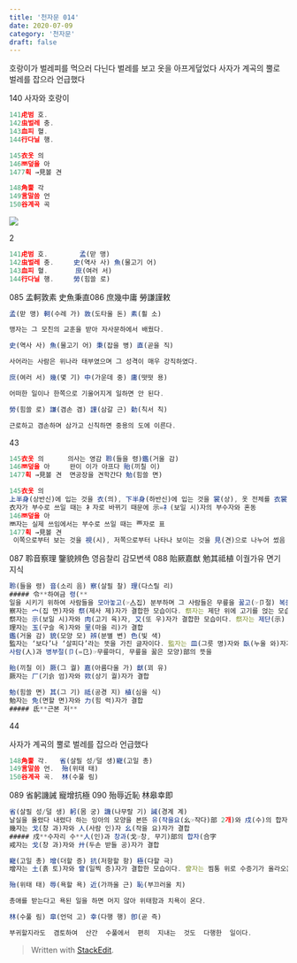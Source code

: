 ```yaml
---
title: '천자문 014'
date: 2020-07-09
category: '천자문'
draft: false
---
```

호랑이가 벌레피를 먹으러 다닌다
벌레를 보고 옷을 아프게덮었다
사자가 계곡의 뿔로 벌레를 잡으라 언급했다

140 사자와 호랑이
```js
141虍범 호.        
142虫벌레 충.     
143血피 혈.      
144行다닐 행.     

145衣옷 의  
146襾덮을 아
1477획 →見볼 견

148角뿔 각
149言말씀 언
150谷계곡 곡
```
![](https://i.ibb.co/ygY0w84/2020-07-09-11-29-49.png)



2
```js
141虍범 호.        孟(맏 맹) 
142虫벌레 충.     史(역사 사) 魚(물고기 어) 
143血피 혈.       庶(여러 서)
144行다닐 행.     勞(힘쓸 로)
```
085 孟軻敦素 史魚秉直086 庶幾中庸 勞謙謹敕 
```js
孟(맏 맹) 軻(수레 가) 敦(도타울 돈) 素(흴 소)

맹자는 그 모친의 교훈을 받아 자사문하에서 배웠다.

史(역사 사) 魚(물고기 어) 秉(잡을 병) 直(곧을 직)

사어라는 사람은 위나라 태부였으며 그 성격이 매우 강직하였다.

庶(여러 서) 幾(몇 기) 中(가운데 중) 庸(떳떳 용)

어떠한 일이나 한쪽으로 기울어지게 일하면 안 된다.

勞(힘쓸 로) 謙(겸손 겸) 謹(삼갈 근) 勅(칙서 칙)

근로하고 겸손하며 삼가고 신칙하면 중용의 도에 이른다.
```
43
```js
145衣옷 의      의사는 영감 聆(들을 령)鑑(거울 감)
146襾덮을 아     완이 이가 아프다 貽(끼칠 이)
1477획 →見볼 견  면공장을 견학간다 勉(힘쓸 면)

145衣옷 의  
上半身(상반신)에 입는 것을 衣(의), 下半身(하반신)에 입는 것을 裳(상), 옷 전체를 衣裳(의상)
衣자가 부수로 쓰일 때는 衤자로 바뀌기 때문에 示=礻(보일 시)자의 부수자와 혼동
146襾덮을 아
襾자는 실제 쓰임에서는 부수로 쓰일 때는 覀자로 표
1477획 →見볼 견
 이쪽으로부터 보는 것을 視(시), 저쪽으로부터 나타나 보이는 것을 見(견)으로 나누어 썼음

```
087 聆音察理 鑒貌辨色 영음찰리 감모변색
088 貽厥嘉猷 勉其祗植 이궐가유 면기지식
```js
聆(들을 령) 音(소리 음) 察(살필 찰) 理(다스릴 리)
##### 令**하여금 령(**
일을 시키기 위하여 사람들을 모아놓고(☞亼집) 분부하며 그 사람들은 무릎을 꿇고(☞卩절) 복종(服從)한다는 뜻이 합(合)하여 「명령하다(命令--)」를 뜻함
察자는 宀(집 면)자와 祭(제사 제)자가 결합한 모습이다. 祭자는 제단 위에 고기를 얹는 모습을 그린 것으로 ‘제사를 지내다’라는 뜻
祭자는 示(보일 시)자와 肉(고기 육)자, 又(또 우)자가 결합한 모습이다. 祭자는 제단(示) 위로 고기(肉)를 손(又)으로 얹는 모습을 표현
理자는 玉(구슬 옥)자와 里(마을 리)가 결합
鑑(거울 감) 貌(모양 모) 辨(분별 변) 色(빛 색)
監자는 ‘보다’나 ‘살피다’라는 뜻을 가진 글자이다. 監자는 皿(그릇 명)자와 臥(누울 와)자가 결합
사람(人)과 병부절(卩(=㔾)☞무릎마디, 무릎을 꿇은 모양)部의 뜻을

貽(끼칠 이) 厥(그 궐) 嘉(아름다울 가) 猷(꾀 유)
厥자는 厂(기슭 엄)자와 欮(상기 궐)자가 결합

勉(힘쓸 면) 其(그 기) 祗(공경 지) 植(심을 식)
勉자는 免(면할 면)자와 力(힘 력)자가 결합
##### 氐**근본 저**
```
44

사자가 계곡의 뿔로 벌레를 잡으라 언급했다
```js
148角뿔 각.   省(살필 성/덜 생)寵(고일 총)
149言말씀 언.  殆(위태 태)
150谷계곡 곡.  林(수풀 림)
```
089 省躬譏誡 寵增抗極 
090 殆辱近恥 林皋幸即
```js
省(살필 성/덜 생) 躬(몸 궁) 譏(나무랄 기) 誡(경계 계)
날실을 올렸다 내렸다 하는 잉아의 모양을 본뜬 유(작을요(幺☞작다)部 2개)와 戍(수)의 합자
幾자는 戈(창 과)자와 人(사람 인)자 幺(작을 요)자가 결합
##### 戍**수자리 수**人(인)과 창과(戈☞창, 무기)部의 합자(合字
戒자는 戈(창 과)자와 廾(두손 받들 공)자가 결합

寵(고일 총) 增(더할 증) 抗(저항할 항) 極(다할 극)
增자는 土(흙 토)자와 曾(일찍 증)자가 결합한 모습이다. 曾자는 찜통 위로 수증기가 올라오는 모습

殆(위태 태) 辱(욕할 욕) 近(가까울 근) 恥(부끄러울 치)

총애를 받는다고 욕된 일을 하면 머지 않아 위태함과 치욕이 온다.

林(수풀 림) 皐(언덕 고) 幸(다행 행) 卽(곧 즉)

부귀할지라도  겸토하여  산간  수풀에서  편히  지내는  것도  다행한  일이다.
```
> Written with [StackEdit](https://stackedit.io/).
<!--stackedit_data:
eyJoaXN0b3J5IjpbODEwMTUwMzUzLC05MDU1MzI3NzksLTYyNT
AwOTU3OSwxMzA1NzMwNzI3LDM3NTc4MTcxOSwxOTkxNTk4OTUw
LC01ODM3MjEwNjMsLTEwNTYxNjQyNzksLTExNTI3OTI3OTQsMT
E4ODI3ODY5MiwtNDI2NTA4ODE0LDExMzQ3MTAzMDksLTUwNTY0
NTQwNywtMzk3NDkxMjQ3LDEzMzU0MjEwNjQsMTMxNDMxOTIzNy
wtMTQ1NTkxMzkzMywxMjM1NDU1NjcyLC01ODA0ODA2MCwtODY0
OTAwNDIzXX0=
-->